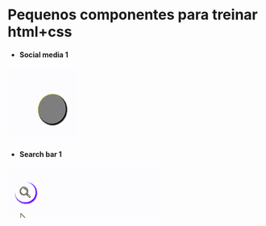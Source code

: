 # Pequenos componentes para treinar html+css

* #### Social media 1

<a href="https://github.com/lucasanthony/html-css-pratice/blob/master/social-media/">
  <img src="https://github.com/lucasanthony/html-css-pratice/blob/master/social-media/Screencast-2020-07-19-14_23_19.gif" width="140" height="140">
</a>

* #### Search bar 1

<a href="https://github.com/lucasanthony/html-css-pratice/blob/master/search%20bar/">
  <img src="https://github.com/lucasanthony/html-css-pratice/blob/master/search%20bar/Screencast-2020-07-20-09_06_39.gif" width="300" height="100">
</a>
